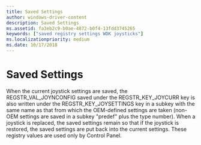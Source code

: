 ```yaml
---
title: Saved Settings
author: windows-driver-content
description: Saved Settings
ms.assetid: fa3eb2c9-b0ae-4872-b0f4-13fdd3745265
keywords: ["saved registry settings WDK joysticks"]
ms.localizationpriority: medium
ms.date: 10/17/2018
---
```


# Saved Settings





When the current joystick settings are saved, the REGSTR\_VAL\_JOYNCONFIG saved under the REGSTR\_KEY\_JOYCURR key is also written under the REGSTR\_KEY\_JOYSETTINGS key in a subkey with the same name as that from which the OEM-defined settings are taken (non-OEM settings are saved in a subkey "predef" plus the type number). When a joystick is replaced, the saved settings remain so that if the joystick is restored, the saved settings are put back into the current settings. These registry values are used only by Control Panel.

 

 




